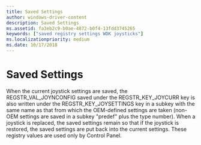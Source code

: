 ```yaml
---
title: Saved Settings
author: windows-driver-content
description: Saved Settings
ms.assetid: fa3eb2c9-b0ae-4872-b0f4-13fdd3745265
keywords: ["saved registry settings WDK joysticks"]
ms.localizationpriority: medium
ms.date: 10/17/2018
---
```


# Saved Settings





When the current joystick settings are saved, the REGSTR\_VAL\_JOYNCONFIG saved under the REGSTR\_KEY\_JOYCURR key is also written under the REGSTR\_KEY\_JOYSETTINGS key in a subkey with the same name as that from which the OEM-defined settings are taken (non-OEM settings are saved in a subkey "predef" plus the type number). When a joystick is replaced, the saved settings remain so that if the joystick is restored, the saved settings are put back into the current settings. These registry values are used only by Control Panel.

 

 




